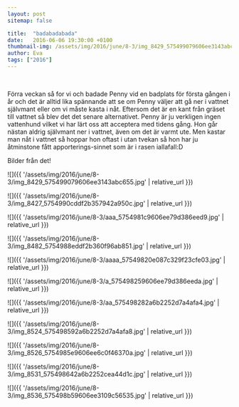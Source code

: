 ```yaml
---
layout: post
sitemap: false

title:  "badabadabada"
date:   2016-06-06 19:30:00 +0100
thumbnail-img: /assets/img/2016/june/8-3/img_8429_575499079606ee3143abc655.jpg
author: Eva
tags: ["2016"]
---
```


 




Förra veckan så for vi och badade Penny vid en badplats för första gången i år och det är alltid lika spännande att se om Penny väljer att gå ner i vattnet självmant eller om vi måste kasta i nåt. Eftersom det är en kant från gräset till vattnet så blev det det senare alternativet. Penny är ju verkligen ingen vattenhund vilket vi har lärt oss att acceptera med tidens gång. Hon går nästan aldrig självmant ner i vattnet, även om det är varmt ute. Men kastar man nåt i vattnet så hoppar hon oftast i utan tvekan så hon har ju åtminstone fått apporterings-sinnet som är i rasen iallafall:D 

Bilder från det!

![]({{ '/assets/img/2016/june/8-3/img_8429_575499079606ee3143abc655.jpg'  | relative_url }})

![]({{ '/assets/img/2016/june/8-3/img_8427_5754990cddf2b357942a950c.jpg'  | relative_url }})

![]({{ '/assets/img/2016/june/8-3/aaa_5754981c9606ee79d386eed9.jpg'  | relative_url }})

![]({{ '/assets/img/2016/june/8-3/img_8482_5754988eddf2b360f96ab851.jpg'  | relative_url }})

![]({{ '/assets/img/2016/june/8-3/aaaa_57549820e087c329f23cfe03.jpg'  | relative_url }})

![]({{ '/assets/img/2016/june/8-3/a_575498259606ee79d386eeda.jpg'  | relative_url }})

![]({{ '/assets/img/2016/june/8-3/aa_575498282a6b2252d7a4afa4.jpg'  | relative_url }})

![]({{ '/assets/img/2016/june/8-3/img_8524_575498592a6b2252d7a4afa8.jpg'  | relative_url }})

![]({{ '/assets/img/2016/june/8-3/img_8526_5754985e9606ee6c0f46370a.jpg'  | relative_url }})

![]({{ '/assets/img/2016/june/8-3/img_8531_575498642a6b2252cea44d1c.jpg'  | relative_url }})

![]({{ '/assets/img/2016/june/8-3/img_8536_575498b59606ee3109c56535.jpg'  | relative_url }})

